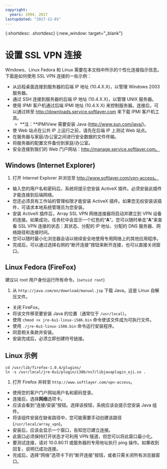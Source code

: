 ```yaml
---
copyright:
  years: 1994, 2017
lastupdated: "2017-12-01"
---
```


{:shortdesc: .shortdesc}
{:new_window: target="_blank"}

# 设置 SSL VPN 连接

Windows、Linux Fedora 和 Linux 需要在本文档中所示的个性化连接指示信息。下面是如何使用 SSL VPN 连接的一些示例：

* 从远程桌面连接到服务器的后端 IP 地址 (10.4.X.X)，以管理 Windows 2003 服务器。
* 通过 SSH 连接到服务器的后端 IP 地址 (10.4.X.X)，以管理 UNIX 服务器。
* 使用 IPMI 客户机通过后端 IPMI 地址 (10.4.X.X) 来控制服务器。连接后，可以通过转至 http://downloads.service.softlayer.com 来下载 IPMI 客户机工具。
  * **注：**IPMIView 需要安装 Java (http://www.sun.com/java/)。
* 使 Web 站点在公共 IP 上运行之前，请先在后端 IP 上测试 Web 站点。
* 在服务器与家庭/办公室之间进行安全数据的文件传输。
* 将服务器的配置文件备份到家庭/办公室。
* 安全连接到我们的 Web 门户网站：http://manage.service.softlayer.com。

## Windows (Internet Explorer)

1. 打开 Internet Explorer 并浏览至 http://www.softlayer.com/vpn-access。
* 输入您的用户名和密码后，系统将提示您安装 ActiveX 插件。必须安装此插件才能连接到后端网络。 
* 您还必须具有工作站的管理权限才能安装 ActiveX 插件。如果您无权安装该插件，可请求本地系统管理员为您安装。 
* 安装 ActiveX 插件后，Array SSL VPN 网络连接器将启动并建立到 VPN 设备的连接。如果成功，任务栏中会显示一个红色的“**A**”。您可以随时单击“**A**”来查看 SSL VPN 连接的状态：其状态、分配的 IP 地址、分配的 DNS 服务器、网络路径和连接时间。 
* 您可以随时最小化浏览器会话以继续安全地使用专用网络上的其他应用程序。 
* 完成后，可以通过选择右侧的“断开连接”按钮来断开连接，也可以直接关闭窗口。

## Linux Fedora (FireFox)

建议以 root 用户身份运行所有命令。(`setuid root`)

1. 从 `http://java.com/en/download/manual.jsp` 下载 Java。这是 Linux 自解压文件。
* 关闭 FireFox。
* 将该文件移至要安装 Java 的位置（通常位于 `/usr/local`）。
* 使用 `chmod +x jre-6u1-linux-i586.bin` 命令使该文件成为可执行文件。
* 使用 `./jre-6u1-linux-i586.bin` 命令运行安装程序。
* 同意相关条款并安装。
* 安装完成后，必须立即创建符号链接。

## Linux 示例
```
cd /usr/lib/firefox-1.0.4/plugins/
ln -s /usr/local/jre-6u1/plugin/i386/ns7/libjavaplugin_oji.so .
```

1. 打开 Firefox 并转至 `http://www.softlayer.com/vpn-access`。
* 使用您的客户门户网站用户名和密码登录。
* 连接后，选择**网络**选项卡。
* 应该会看到“连接/安装”按钮。选择该按钮，系统应该会提示您安装 Java 组件。
* 将该组件安装在缺省路径中，您可能需要手动创建该路径 (`/usr/local/array_vpn`)。
* 安装后，应该会显示一个窗口，告知您已建立连接。
* 此窗口必须保持打开状态才可利用 VPN 隧道，但您可以将此窗口最小化。
* 要测试连接，请对 10.0.80.11 或服务器的专用地址执行 ping 操作。如果收到回复，说明已成功连接。
* 完成后，选择“网络”选项卡下的“断开连接”按钮，或者只需关闭所有浏览器窗口。
